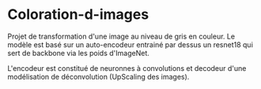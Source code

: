 # Coloration-d-images
Projet de transformation d'une image au niveau de gris en couleur.
Le modèle est basé sur un auto-encodeur entrainé par dessus un resnet18 qui sert de backbone via les poids d'ImageNet.

L'encodeur est constitué de neuronnes à convolutions et decodeur d'une modélisation de déconvolution (UpScaling des images).
